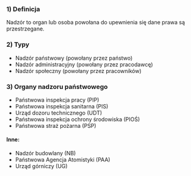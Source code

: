 ### 1) Definicja
Nadzór to organ lub osoba powołana do upewnienia się dane prawa są przestrzegane.
### 2) Typy
- Nadzór państwowy (powołany przez państwo)
- Nadzór administracyjny (powołany przez pracodawcę)
- Nadzór społeczny (powołany przez pracowników)
### 3) Organy nadzoru państwowego
- Państwowa inspekcja pracy (PIP)
- Państwowa inspekcja sanitarna (PIS)
- Urząd dozoru technicznego (UDT)
- Państwowa inspekcja ochrony środowiska (PIOŚ)
- Państwowa straż pożarna (PSP)
#### Inne:
- Nadzór budowlany (NB)
- Państwowa Agencja Atomistyki (PAA)
- Urząd górniczy (UG)
